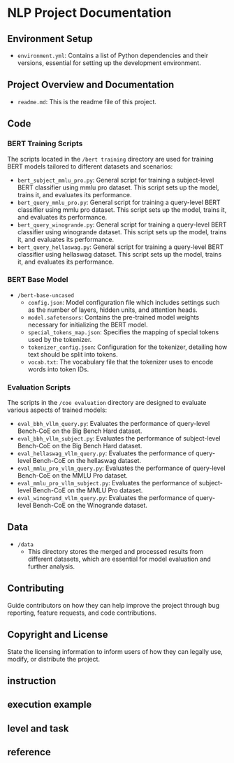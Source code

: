 # NLP Project Documentation

## Environment Setup
- `environment.yml`: Contains a list of Python dependencies and their versions, essential for setting up the development environment.

## Project Overview and Documentation
- `readme.md`: This is the readme file of this project.

## Code
### BERT Training Scripts
The scripts located in the `/bert training` directory are used for training BERT models tailored to different datasets and scenarios:
- `bert_subject_mmlu_pro.py`: General script for training a subject-level BERT classifier using mmlu pro dataset. This script sets up the model, trains it, and evaluates its performance.
- `bert_query_mmlu_pro.py`: General script for training a query-level BERT classifier using mmlu pro dataset. This script sets up the model, trains it, and evaluates its performance.
- `bert_query_winogrande.py`:  General script for training a query-level BERT classifier using winogrande dataset. This script sets up the model, trains it, and evaluates its performance.
- `bert_query_hellaswag.py`:  General script for training a query-level BERT classifier using hellaswag dataset. This script sets up the model, trains it, and evaluates its performance.

### BERT Base Model
- `/bert-base-uncased`
  - `config.json`: Model configuration file which includes settings such as the number of layers, hidden units, and attention heads.
  - `model.safetensors`: Contains the pre-trained model weights necessary for initializing the BERT model.
  - `special_tokens_map.json`: Specifies the mapping of special tokens used by the tokenizer.
  - `tokenizer_config.json`: Configuration for the tokenizer, detailing how text should be split into tokens.
  - `vocab.txt`: The vocabulary file that the tokenizer uses to encode words into token IDs.

### Evaluation Scripts
The scripts in the `/coe evaluation` directory are designed to evaluate various aspects of trained models:
- `eval_bbh_vllm_query.py`: Evaluates the performance of query-level Bench-CoE on the Big Bench Hard dataset.
- `eval_bbh_vllm_subject.py`: Evaluates the performance of subject-level Bench-CoE on the Big Bench Hard dataset.
- `eval_hellaswag_vllm_query.py`: Evaluates the performance of query-level Bench-CoE on the hellaswag dataset.
- `eval_mmlu_pro_vllm_query.py`: Evaluates the performance of query-level Bench-CoE on the MMLU Pro dataset.
- `eval_mmlu_pro_vllm_subject.py`: Evaluates the performance of subject-level Bench-CoE on the MMLU Pro dataset.
- `eval_winogrand_vllm_query.py`: Evaluates the performance of query-level Bench-CoE on the Winogrande dataset.

## Data
- `/data`
  - This directory stores the merged and processed results from different datasets, which are essential for model evaluation and further analysis.

## Contributing
Guide contributors on how they can help improve the project through bug reporting, feature requests, and code contributions.

## Copyright and License
State the licensing information to inform users of how they can legally use, modify, or distribute the project.

## instruction


## execution example



## level and task


## reference
